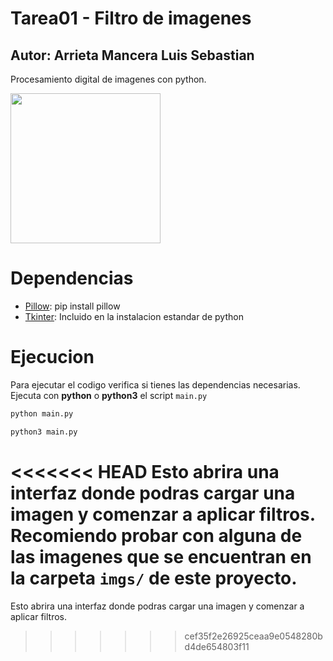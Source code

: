 # Tarea01 - Filtro de imagenes

## Autor: Arrieta Mancera Luis Sebastian

Procesamiento digital de imagenes con python.

<img src="https://i.giphy.com/media/v1.Y2lkPTc5MGI3NjExM2IyMDlvbGcwdXg4OW9mZzVmNTc1YWU4Y2kwMXNsazVpZXNhcDR5ZCZlcD12MV9pbnRlcm5hbF9naWZfYnlfaWQmY3Q9Zw/c3OZsDoaz7kD6/giphy.gif" width="240px">

# Dependencias

+ [Pillow](https://pypi.org/project/pillow/): pip install pillow
+ [Tkinter](https://docs.python.org/3/library/tkinter.html): Incluido en la instalacion estandar de python

# Ejecucion

Para ejecutar el codigo verifica si tienes las dependencias necesarias. Ejecuta con **python** o **python3** el script `main.py`

```bash
python main.py
```

```bash
python3 main.py
```

<<<<<<< HEAD
Esto abrira una interfaz donde podras cargar una imagen y comenzar a aplicar filtros. Recomiendo probar con alguna de las imagenes que se encuentran en la carpeta `imgs/` de este proyecto.
=======
Esto abrira una interfaz donde podras cargar una imagen y comenzar a aplicar filtros.
>>>>>>> cef35f2e26925ceaa9e0548280bd4de654803f11
